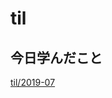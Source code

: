 # til

## 今日学んだこと

[til/2019\-07](https://github.com/tokiohamamatsu/til/blob/master/tir/2019-07.md#26)
